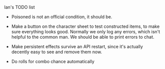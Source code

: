 Ian's TODO list

* Poisoned is not an official condition, it should be.

* Make a button on the character sheet to test constructed items, to make sure everything looks good. 
    Normally we only log any errors, which isn't helpful to the common man. We should be able to print errors to
    chat.
* Make persistent effects survive an API restart, since it's actually decently easy to see and remove them now.
* Do rolls for combo chance automatically
